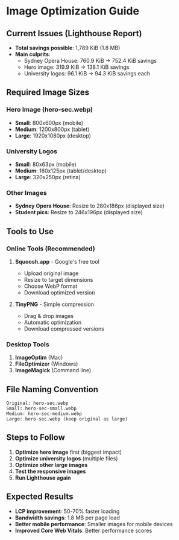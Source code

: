 # Image Optimization Guide

## Current Issues (Lighthouse Report)
- **Total savings possible**: 1,789 KiB (1.8 MB)
- **Main culprits**: 
  - Sydney Opera House: 760.9 KiB → 752.4 KiB savings
  - Hero image: 319.9 KiB → 138.1 KiB savings
  - University logos: 96.1 KiB → 94.3 KiB savings each

## Required Image Sizes

### Hero Image (hero-sec.webp)
- **Small**: 800x600px (mobile)
- **Medium**: 1200x800px (tablet)
- **Large**: 1920x1080px (desktop)

### University Logos
- **Small**: 80x63px (mobile)
- **Medium**: 160x125px (tablet/desktop)
- **Large**: 320x250px (retina)

### Other Images
- **Sydney Opera House**: Resize to 280x186px (displayed size)
- **Student pics**: Resize to 246x196px (displayed size)

## Tools to Use

### Online Tools (Recommended)
1. **Squoosh.app** - Google's free tool
   - Upload original image
   - Resize to target dimensions
   - Choose WebP format
   - Download optimized version

2. **TinyPNG** - Simple compression
   - Drag & drop images
   - Automatic optimization
   - Download compressed versions

### Desktop Tools
1. **ImageOptim** (Mac)
2. **FileOptimizer** (Windows)
3. **ImageMagick** (Command line)

## File Naming Convention
```
Original: hero-sec.webp
Small: hero-sec-small.webp
Medium: hero-sec-medium.webp
Large: hero-sec.webp (keep original as large)
```

## Steps to Follow
1. **Optimize hero image** first (biggest impact)
2. **Optimize university logos** (multiple files)
3. **Optimize other large images**
4. **Test the responsive images**
5. **Run Lighthouse again**

## Expected Results
- **LCP improvement**: 50-70% faster loading
- **Bandwidth savings**: 1.8 MB per page load
- **Better mobile performance**: Smaller images for mobile devices
- **Improved Core Web Vitals**: Better performance scores 
